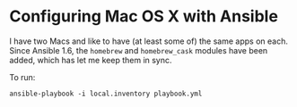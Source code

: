 Configuring Mac OS X with Ansible
=================================

I have two Macs and like to have (at least some of) the same apps on each.
Since Ansible 1.6, the `homebrew` and `homebrew_cask` modules have been added,
which has let me keep them in sync.

To run:

    ansible-playbook -i local.inventory playbook.yml
